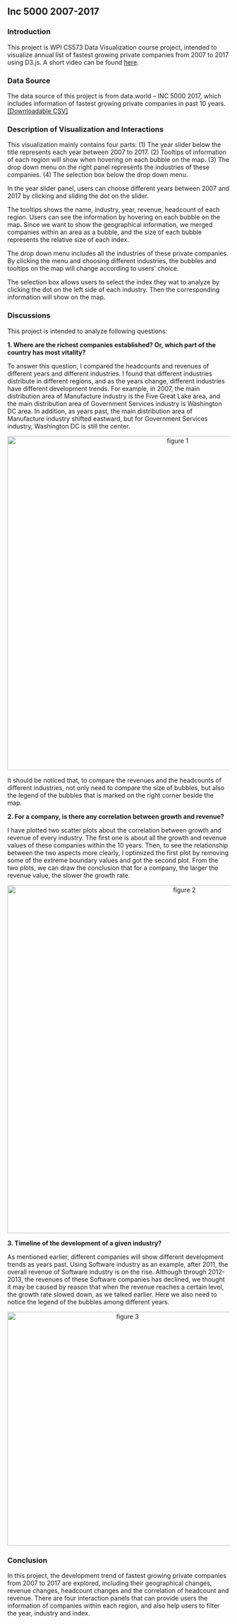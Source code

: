 ## Inc 5000 2007-2017

### Introduction

This project is WPI CS573 Data Visualization course project, intended to visualize annual list of fastest growing private companies from 2007 to 2017 using D3.js. A short video can be found [here](https://youtu.be/4fyNyu5ZtNA).

### Data Source

The data source of this project is from data.world – INC 5000 2017, which includes information of fastest growing private companies in past 10 years. [[Downloadable CSV]](https://data.world/aurielle/inc-5000-10-years)

### Description of Visualization and Interactions

This visualization mainly contains four parts: (1) The year slider below the title represents each year between 2007 to 2017. (2) Tooltips of information of each region will show when hovering on each bubble on the map. (3) The drop down menu on the right panel represents the industries of these companies. (4) The selection box below the drop down menu.

In the year slider panel, users can choose different years between 2007 and 2017 by clicking and sliding the dot on the slider.

The tooltips shows the name, industry, year, revenue, headcount of each region. Users can see the information by hovering on each bubble on the map. Since we want to show the geographical information, we merged companies within an area as a bubble, and the size of each bubble represents the relative size of each index. 

The drop down menu includes all the industries of these private companies. By clicking the menu and choosing different industries, the bubbles and tooltips on the map will change according to users’ choice.

The selection box allows users to select the index they wat to analyze by clicking the dot on the left side of each industry. Then the corresponding information will show on the map.

### Discussions

This project is intended to analyze following questions:

**1.	Where are the richest companies established? Or, which part of the country has most vitality?** 

To answer this question, I compared the headcounts and revenues of different years and different industries. I found that different industries distribute in different regions, and as the years change, different industries have different development trends. For example, in 2007, the main distribution area of Manufacture industry is the Five Great Lake area, and the main distribution area of Government Services industry is Washington DC area. In addition, as years past, the main distribution area of Manufacture industry shifted eastward, but for Government Services industry, Washington DC is still the center. 

<p align="center">
  <img width="756" alt="figure 1" src="https://user-images.githubusercontent.com/22625392/32587936-74645e00-c4d9-11e7-9589-c4eb79122e09.PNG">
</p>

It should be noticed that, to compare the revenues and the headcounts of different industries, not only need to compare the size of bubbles, but also the legend of the bubbles that is marked on the right corner beside the map.  

**2.	For a company, is there any correlation between growth and revenue?**

I have plotted two scatter plots about the correlation between growth and revenue of every industry.  The first one is about all the growth and revenue values of these companies within the 10 years. Then, to see the relationship between the two aspects more clearly, I optimized the first plot by removing some of the extreme boundary values and got the second plot. From the two plots, we can draw the conclusion that for a company, the larger the revenue value, the slower the growth rate. 

<p align="center">
  <img width="787" alt="figure 2" src="https://user-images.githubusercontent.com/22625392/32587976-afe939be-c4d9-11e7-893d-3dfe4ca9f16b.PNG">
</p>

**3.	Timeline of the development of a given industry?**

As mentioned earlier, different companies will show different development trends as years past. Using Software industry as an example, after 2011, the overall revenue of Software industry is on the rise. Although through 2012-2013, the revenues of these Software companies has declined, we thought it may be caused by reason that when the revenue reaches a certain level, the growth rate slowed down, as we talked earlier. Here we also need to notice the legend of the bubbles among different years.

<p align="center">
  <img width="529" alt="figure 3" src="https://user-images.githubusercontent.com/22625392/32588021-01c32b78-c4da-11e7-975d-866a5bc29f34.PNG">
</p>

### Conclusion

In this project, the development trend of fastest growing private companies from 2007 to 2017 are explored, including their geographical changes, revenue changes, headcount changes and the correlation of headcount and revenue. There are four interaction panels that can provide users the information of companies within each region, and also help users to filter the year, industry and index.
